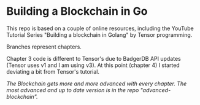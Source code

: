 # Building a Blockchain in Go

This repo is based on a couple of online resources, including the YouTube Tutorial Series "Building a blockchain in Golang" by Tensor programming.

Branches represent chapters.

Chapter 3 code is different to Tensor's due to BadgerDB API updates (Tensor uses v1 and I am using v3). At this point (chapter 4) I started deviating a bit from Tensor's tutorial.

*The Blockchain gets more and more advanced with every chapter. The most advanced and up to date version is in the repo "advanced-blockchain".*


